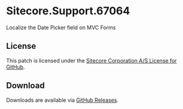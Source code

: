 # Sitecore.Support.67064
Localize the Date Picker field on MVC Forms

## License  
This patch is licensed under the [Sitecore Corporation A/S License for GitHub](https://github.com/sitecoresupport/Sitecore.Support.67064/blob/master/LICENSE).  

## Download  
Downloads are available via [GitHub Releases](https://github.com/sitecoresupport/Sitecore.Support.67064/releases).  
